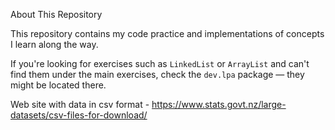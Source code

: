 About This Repository

This repository contains my code practice and implementations of concepts I learn along the way.

If you're looking for exercises such as `LinkedList` or `ArrayList` and can't find them under the main exercises, check the `dev.lpa` package — they might be located there.

Web site with data in csv format - https://www.stats.govt.nz/large-datasets/csv-files-for-download/
